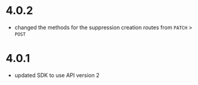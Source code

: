 # 4.0.2

* changed the methods for the suppression creation routes from `PATCH` > `POST`

# 4.0.1

* updated SDK to use API version 2
